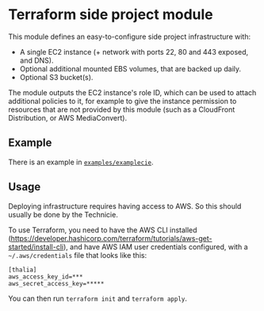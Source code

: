 # Terraform side project module

This module defines an easy-to-configure side project infrastructure with:
- A single EC2 instance (+ network with ports 22, 80 and 443 exposed, and DNS).
- Optional additional mounted EBS volumes, that are backed up daily.
- Optional S3 bucket(s).

The module outputs the EC2 instance's role ID, which can be used to attach additional
policies to it, for example to give the instance permission to resources that are not 
provided by this module (such as a CloudFront Distribution, or AWS MediaConvert).

## Example

There is an example in [`examples/examplecie`](examples/examplecie/README.md).

## Usage

Deploying infrastructure requires having access to AWS. So this should usually be done by the Technicie.

To use Terraform, you need to have the AWS CLI installed (https://developer.hashicorp.com/terraform/tutorials/aws-get-started/install-cli), and have AWS IAM user credentials configured, with a `~/.aws/credentials` file that looks like this:

```
[thalia]
aws_access_key_id=***
aws_secret_access_key=*****
```

You can then run `terraform init` and `terraform apply`.


